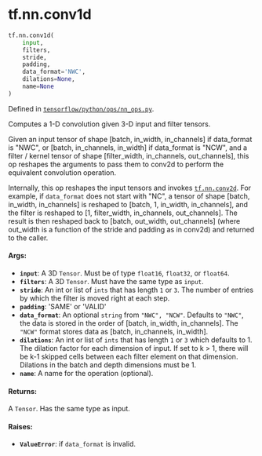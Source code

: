 <div itemscope itemtype="http://developers.google.com/ReferenceObject">
<meta itemprop="name" content="tf.nn.conv1d" />
<meta itemprop="path" content="Stable" />
</div>

# tf.nn.conv1d

``` python
tf.nn.conv1d(
    input,
    filters,
    stride,
    padding,
    data_format='NWC',
    dilations=None,
    name=None
)
```



Defined in [`tensorflow/python/ops/nn_ops.py`](/code/stable/tensorflow/python/ops/nn_ops.py).

Computes a 1-D convolution given 3-D input and filter tensors.

Given an input tensor of shape
  [batch, in_width, in_channels]
if data_format is "NWC", or
  [batch, in_channels, in_width]
if data_format is "NCW",
and a filter / kernel tensor of shape
[filter_width, in_channels, out_channels], this op reshapes
the arguments to pass them to conv2d to perform the equivalent
convolution operation.

Internally, this op reshapes the input tensors and invokes <a href="../../tf/nn/conv2d.md"><code>tf.nn.conv2d</code></a>.
For example, if `data_format` does not start with "NC", a tensor of shape
  [batch, in_width, in_channels]
is reshaped to
  [batch, 1, in_width, in_channels],
and the filter is reshaped to
  [1, filter_width, in_channels, out_channels].
The result is then reshaped back to
  [batch, out_width, out_channels]
\(where out_width is a function of the stride and padding as in conv2d\) and
returned to the caller.

#### Args:

* <b>`input`</b>: A 3D `Tensor`.  Must be of type `float16`, `float32`, or `float64`.
* <b>`filters`</b>: A 3D `Tensor`.  Must have the same type as `input`.
* <b>`stride`</b>: An int or list of `ints` that has length `1` or `3`.  The number of
    entries by which the filter is moved right at each step.
* <b>`padding`</b>: 'SAME' or 'VALID'
* <b>`data_format`</b>: An optional `string` from `"NWC", "NCW"`.  Defaults to `"NWC"`,
    the data is stored in the order of [batch, in_width, in_channels].  The
    `"NCW"` format stores data as [batch, in_channels, in_width].
* <b>`dilations`</b>: An int or list of `ints` that has length `1` or `3` which
    defaults to 1. The dilation factor for each dimension of input. If set to
    k > 1, there will be k-1 skipped cells between each filter element on that
    dimension. Dilations in the batch and depth dimensions must be 1.
* <b>`name`</b>: A name for the operation (optional).


#### Returns:

A `Tensor`.  Has the same type as input.


#### Raises:

* <b>`ValueError`</b>: if `data_format` is invalid.